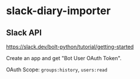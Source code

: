# slack-diary-importer

## Slack API

https://slack.dev/bolt-python/tutorial/getting-started

Create an app and get "Bot User OAuth Token".

OAuth Scope: `groups:history`, `users:read`
